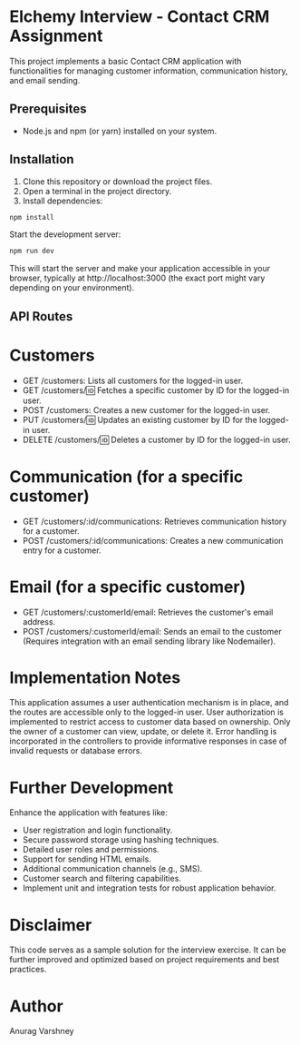 # Elchemy Interview - Contact CRM Assignment

This project implements a basic Contact CRM application with functionalities for managing customer information, communication history, and email sending.

## Prerequisites

- Node.js and npm (or yarn) installed on your system.

## Installation

1. Clone this repository or download the project files.
2. Open a terminal in the project directory.
3. Install dependencies:

 ```bash
 npm install
```

Start the development server:

```bash
npm run dev
```

This will start the server and make your application accessible in your browser, typically at http://localhost:3000 (the exact port might vary depending on your environment).

 ## API Routes
 
# Customers

- GET /customers: Lists all customers for the logged-in user.
- GET /customers/:id: Fetches a specific customer by ID for the logged-in user.
- POST /customers: Creates a new customer for the logged-in user.
- PUT /customers/:id: Updates an existing customer by ID for the logged-in user.
- DELETE /customers/:id: Deletes a customer by ID for the logged-in user.

# Communication (for a specific customer)
- GET /customers/:id/communications: Retrieves communication history for a customer.
- POST /customers/:id/communications: Creates a new communication entry for a customer.

# Email (for a specific customer)
- GET /customers/:customerId/email: Retrieves the customer's email address.
- POST /customers/:customerId/email: Sends an email to the customer (Requires integration with an email sending library like Nodemailer).

# Implementation Notes
This application assumes a user authentication mechanism is in place, and the routes are accessible only to the logged-in user.
User authorization is implemented to restrict access to customer data based on ownership. Only the owner of a customer can view, update, or delete it.
Error handling is incorporated in the controllers to provide informative responses in case of invalid requests or database errors.

# Further Development
Enhance the application with features like:

- User registration and login functionality.
- Secure password storage using hashing techniques.
- Detailed user roles and permissions.
- Support for sending HTML emails.
- Additional communication channels (e.g., SMS).
- Customer search and filtering capabilities.
- Implement unit and integration tests for robust application behavior.

# Disclaimer
This code serves as a sample solution for the interview exercise. It can be further improved and optimized based on project requirements and best practices.

# Author
Anurag Varshney

